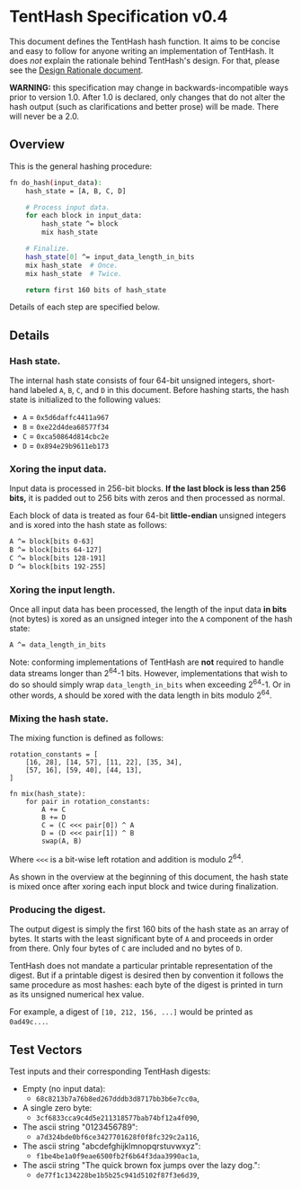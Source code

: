 # TentHash Specification v0.4

This document defines the TentHash hash function.  It aims to be concise and easy to follow for anyone writing an implementation of TentHash.  It does *not* explain the rationale behind TentHash's design.  For that, please see the [Design Rationale document](design_rationale.md).

**WARNING:** this specification may change in backwards-incompatible ways prior to version 1.0.  After 1.0 is declared, only changes that do not alter the hash output (such as clarifications and better prose) will be made.  There will never be a 2.0.


## Overview

This is the general hashing procedure:

```sh
fn do_hash(input_data):
    hash_state = [A, B, C, D]

    # Process input data.
    for each block in input_data:
        hash_state ^= block
        mix hash_state

    # Finalize.
    hash_state[0] ^= input_data_length_in_bits
    mix hash_state  # Once.
    mix hash_state  # Twice.

    return first 160 bits of hash_state
```

Details of each step are specified below.


## Details

### Hash state.

The internal hash state consists of four 64-bit unsigned integers, short-hand labeled `A`, `B`, `C`, and `D` in this document.  Before hashing starts, the hash state is initialized to the following values:

- `A` = `0x5d6daffc4411a967`
- `B` = `0xe22d4dea68577f34`
- `C` = `0xca50864d814cbc2e`
- `D` = `0x894e29b9611eb173`


### Xoring the input data.

Input data is processed in 256-bit blocks.  **If the last block is less than 256 bits,** it is padded out to 256 bits with zeros and then processed as normal.

Each block of data is treated as four 64-bit **little-endian** unsigned integers and is xored into the hash state as follows:

```sh
A ^= block[bits 0-63]
B ^= block[bits 64-127]
C ^= block[bits 128-191]
D ^= block[bits 192-255]
```


### Xoring the input length.

Once all input data has been processed, the length of the input data **in bits** (not bytes) is xored as an unsigned integer into the `A` component of the hash state:

```sh
A ^= data_length_in_bits
```

Note: conforming implementations of TentHash are **not** required to handle data streams longer than 2<sup>64</sup>-1 bits.  However, implementations that wish to do so should simply wrap `data_length_in_bits` when exceeding 2<sup>64</sup>-1.  Or in other words, `A` should be xored with the data length in bits modulo 2<sup>64</sup>.


### Mixing the hash state.

The mixing function is defined as follows:

```
rotation_constants = [
    [16, 28], [14, 57], [11, 22], [35, 34],
    [57, 16], [59, 40], [44, 13],
]

fn mix(hash_state):
    for pair in rotation_constants:
        A += C
        B += D
        C = (C <<< pair[0]) ^ A
        D = (D <<< pair[1]) ^ B
        swap(A, B)
```

Where `<<<` is a bit-wise left rotation and addition is modulo 2<sup>64</sup>.

As shown in the overview at the beginning of this document, the hash state is mixed once after xoring each input block and twice during finalization.


### Producing the digest.

The output digest is simply the first 160 bits of the hash state as an array of bytes.  It starts with the least significant byte of `A` and proceeds in order from there.  Only four bytes of `C` are included and no bytes of `D`.

TentHash does not mandate a particular printable representation of the digest.  But if a printable digest is desired then by convention it follows the same procedure as most hashes: each byte of the digest is printed in turn as its unsigned numerical hex value.

For example, a digest of `[10, 212, 156, ...]` would be printed as `0ad49c...`.


## Test Vectors

Test inputs and their corresponding TentHash digests:

- Empty (no input data):
    - `68c8213b7a76b8ed267dddb3d8717bb3b6e7cc0a`,
- A single zero byte:
    - `3cf6833cca9c4d5e211318577bab74bf12a4f090`,
- The ascii string "0123456789":
    - `a7d324bde0bf6ce3427701628f0f8fc329c2a116`,
- The ascii string "abcdefghijklmnopqrstuvwxyz":
    - `f1be4be1a0f9eae6500fb2f6b64f3daa3990ac1a`,
- The ascii string "The quick brown fox jumps over the lazy dog.":
    - `de77f1c134228be1b5b25c941d5102f87f3e6d39`,
